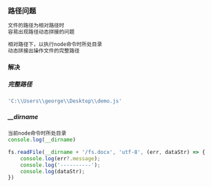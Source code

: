 ### 路径问题

```css
文件的路径为相对路径时
容易出现路径动态拼接的问题

相对路径下，以执行node命令时所处目录
动态拼接出操作文件的完整路径
```

#### 解决

##### 完整路径

```js
'C:\\Users\\george\\Desktop\\demo.js'
```

##### __dirname

```js
当前node命令时所处目录
console.log(__dirname)  
```

```js
fs.readFile(__dirname + '/fs.docx', 'utf-8', (err, dataStr) => {
    console.log(err?.message);
    console.log('----------');
    console.log(dataStr);
})
```

